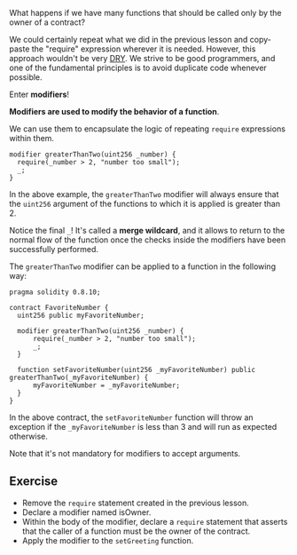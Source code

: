 What happens if we have many functions that should be called only by the
owner of a contract?

We could certainly repeat what we did in the previous lesson and copy-paste the "require" expression wherever it is needed. However, this approach wouldn't be very [DRY](https://en.wikipedia.org/wiki/Don%27t_repeat_yourself). We strive to be good programmers, and one of the fundamental principles is to avoid duplicate code whenever possible.

Enter **modifiers**!

**Modifiers are used to modify the behavior of a function**.

We can use them to encapsulate the logic of repeating `require` expressions within them.

```sol
modifier greaterThanTwo(uint256 _number) {
  require(_number > 2, "number too small");
  _;
}
```

In the above example, the `greaterThanTwo` modifier will always ensure that the `uint256` argument of the functions to which it is applied is greater than 2.

Notice the final `_`! It's called a **merge wildcard**, and it allows to return to the normal flow of the function once the checks inside the modifiers have been successfully performed.

The `greaterThanTwo` modifier can be applied to a function in the following way:

```sol
pragma solidity 0.8.10;

contract FavoriteNumber {
  uint256 public myFavoriteNumber;

  modifier greaterThanTwo(uint256 _number) {
      require(_number > 2, "number too small");
      _;
  }

  function setFavoriteNumber(uint256 _myFavoriteNumber) public greaterThanTwo(_myFavoriteNumber) {
      myFavoriteNumber = _myFavoriteNumber;
  }
}
```

In the above contract, the `setFavoriteNumber` function will throw an exception if the `_myFavoriteNumber` is less than 3 and will run as expected otherwise.

Note that it's not mandatory for modifiers to accept arguments.

## Exercise

- Remove the `require` statement created in the previous lesson.
- Declare a modifier named isOwner.
- Within the body of the modifier, declare a `require` statement that asserts that the caller of a function must be the owner of the contract.
- Apply the modifier to the `setGreeting` function.
